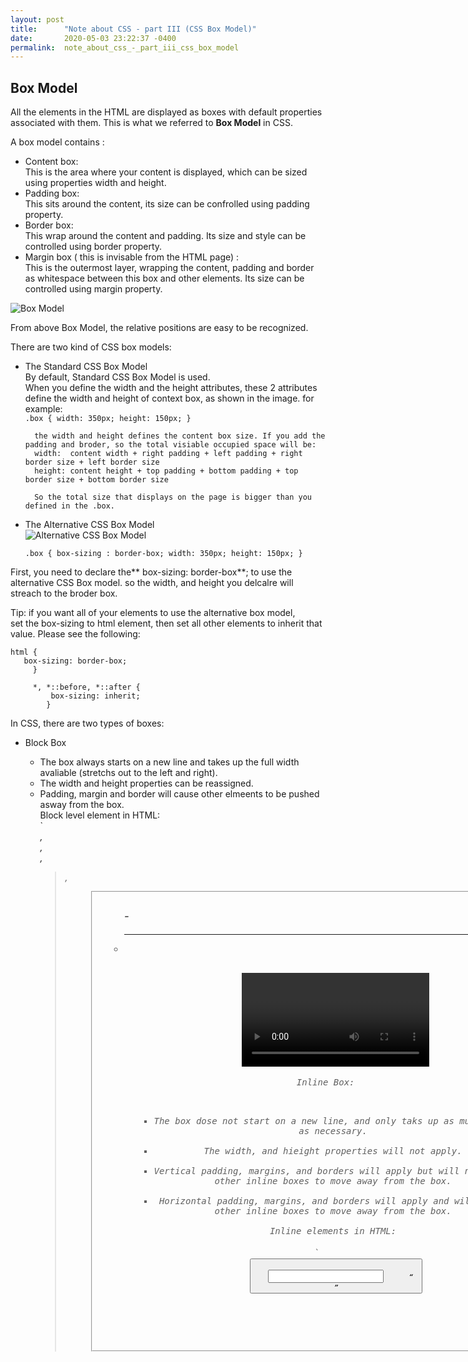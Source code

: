 ```yaml
---
layout: post
title:      "Note about CSS - part III (CSS Box Model)"
date:       2020-05-03 23:22:37 -0400
permalink:  note_about_css_-_part_iii_css_box_model
---
```



## Box Model
All the elements in the HTML are displayed as boxes with default properties associated with them. This is what we referred to **Box Model** in CSS.  

A box model contains :   
* Content box:  
   This is the area where your content is displayed, which can be sized using properties width and height.
* Padding box:  
   This sits around the content, its size can be confrolled using padding property.  
* Border  box:  
   This wrap around the content and padding. Its size and style can be controlled using border property.  
* Margin box  ( this is invisable from the HTML page) :  
   This is the outermost layer, wrapping the content, padding and border as whitespace between this box and other elements. Its size can be controlled using margin property.  

![Box Model](https://hackernoon.com/hn-images/1*2jZwpWH9XO_QllhEpyGqMA.png)  

From above Box Model, the relative positions are easy to be recognized.  

There are two kind of CSS box models: 
* The Standard CSS Box Model  
   By default, Standard CSS Box Model is used.  
   When you define the width and the height attributes, these 2 attributes define the width and height of context  box, as shown in the image. 
	 for example:  
	 `
	 .box {
	      width: 350px;
				height: 150px;
				} 
		`  
		
		the width and height defines the content box size. If you add the padding and broder, so the total visiable occupied space will be:  
		width:  content width + right padding + left padding + right border size + left border size
		height: content height + top padding + bottom padding + top border size + bottom border size
		
		So the total size that displays on the page is bigger than you defined in the .box.  

	 
* The Alternative CSS Box Model  
   ![Alternative CSS Box Model](https://mdn.mozillademos.org/files/16557/alternate-box-model.png)  
	 
	`
	.box {
	     box-sizing : border-box;
			 width: 350px;
			 height: 150px;
		}
	`  

First, you need to declare the** box-sizing: border-box**; to use the alternative CSS Box model.
so the width, and height you delcalre will streach to the broder box.   

Tip: if you want all of your elements to use the alternative box model,  
set the box-sizing to html element, then set all other elements to inherit that value. Please see the following:  

```
html {
   box-sizing: border-box;
	 }
	 
	 *, *::before, *::after {
	     box-sizing: inherit;
		}
```  




In CSS, there are two types of boxes:  

* Block Box  
     *  The box always starts on a new line and takes up the full width avaliable (stretchs out to the left and right).  
     * 	The width and height properties can be reassigned.  
     * 	Padding, margin and border will cause other elmeents to be pushed asway from the box.  
	   Block level element in HTML:  
	   `<address>, <article>, <aside>, <blockquote>, <canvas>  <dd> <div> 
	    <dl> <dt> <fieldset> <figcaption> <figure> <footer> <form> <h1> - <h6> <header> <hr> <li> <main> <nav>
	    <noscript> <ol> <p> <pre> <section> <table> <tfoot> <ul> <video>`   

* Inline Box:  
     *  The box dose not start on a new line, and only taks up as much width as necessary.  
     * 	The width, and hieight properties will not apply.
     * 	Vertical padding, margins, and borders will apply but will not cause other inline boxes to move away from the box.  
     * 	Horizontal padding, margins, and borders will apply and will cause other inline boxes to move away from the box.  
	   Inline elements in HTML:   
		 `<a> <abbr> <acronym> <b> <bdo> <big> <br> <button> <cite> <code> <dfn> <em> <i> <img> <input>  <kbd>
		 <label> <map> <object> <output> <q> <samp> <script> <select> <small> <span> <strong> <sub> <sup> 
		 <textarea> <time> <tt> <var>`   
		 
		 Reminder: `<br>` is inline element, and it present as a new line character.   
		 
If you are intereted in how each element working, please refer to [HTML Block and Inline Elemets](https://www.w3schools.com/html/html_blocks.asp)  

## Display Types  
For the box model, there two display types: 
* outer display type:  
   This is to determine whether the box is going to be displayed as block or inline. 
* inner display tyep:  
   This is to determine the elements inside the box are laid out in normal flow (i.e. either block or inline) or using display proprty to change elements display type other than block and inline.  i.e. flex, grid, etc...


